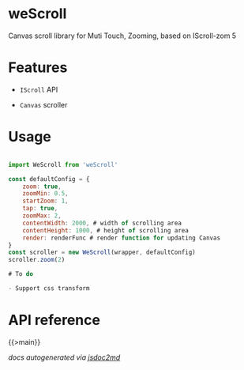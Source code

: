 # weScroll
Canvas scroll library for Muti Touch, Zooming, based on IScroll-zom 5

# Features

- `IScroll` API

- `Canvas` scroller

# Usage

```javascript

import WeScroll from 'weScroll'

const defaultConfig = {
    zoom: true,
    zoomMin: 0.5,
    startZoom: 1,
    tap: true,
    zoomMax: 2,
    contentWidth: 2000, # width of scrolling area
    contentHeight: 1000, # height of scrolling area
    render: renderFunc # render function for updating Canvas
}
const scroller = new WeScroll(wrapper, defaultConfig)
scroller.zoom(2)

# To do

- Support css transform

```
# API reference

{{>main}}

*docs autogenerated via [jsdoc2md](https://github.com/jsdoc2md/jsdoc-to-markdown)*